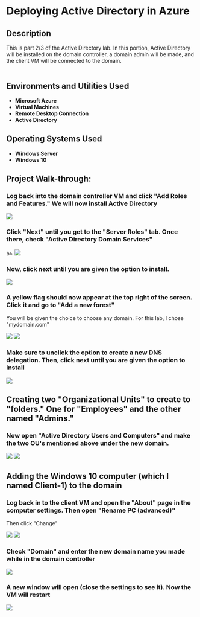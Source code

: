<h1>Deploying Active Directory in Azure</h1>

<h2>Description</h2>
This is part 2/3 of the Active Directory lab. In this portion, Active Directory will be installed on the domain controller, a domain admin will be made, and the client VM will be connected to the domain.  <br/>
<br />


<h2>Environments and Utilities Used</h2>

- <b>Microsoft Azure</b>
- <b>Virtual Machines</b>
- <b>Remote Desktop Connection</b>
- <b>Active Directory</b>

<h2>Operating Systems Used </h2>

- <b>Windows Server </b>
- <b>Windows 10</b>

<h2>Project Walk-through:</h2>

<h3>Log back into the domain controller VM and click "Add Roles and Features." We will now install Active Directory</h3>
<img src="Capture2.JPG">

<h3>Click "Next" until you get to the "Server Roles" tab. Once there, check <b></b>"Active Directory Domain Services"</h3>b></h3>
<img src="Capture3.JPG">

<h3>Now, click next until you are given the option to install. </h3>
<img src="Capture4.JPG">

<h3>A yellow flag should now appear at the top right of the screen. Click it and go to "Add a new forest"</h3>
<p>You will be given the choice to choose any domain. For this lab, I chose "mydomain.com"</p>
<img src="Capture5.JPG">
<img src="Capture6.JPG">

<h3>Make sure to unclick the option to create a new DNS delegation. Then, click next until you are given the option to install</h3>
<img src="Capture7.JPG">

<h2>Creating two "Organizational Units" to create to "folders." One for "Employees" and the other named "Admins."</h2>

<h3>Now open "Active Directory Users and Computers" and make the two OU's mentioned above <b>under the new domain</b>.</h3>
<img src="Capture8.JPG">
<img src="Capture9.JPG">

<h2>Adding the Windows 10 computer (which I named Client-1) to the domain</h2>

<h3>Log back in to the client VM and open the "About" page in the computer settings. Then open <b>"Rename PC (advanced)"</b> </h3>
<p>Then click "Change"</p>
<img src="Annotation 2025-01-16 061043.png">
<img src="Annotation 2025-01-16 072940.png">

<h3>Check "Domain" and enter the new domain name you made while in the domain controller</h3>
<img src="Annotation 2025-01-16 073006.png">

<h3>A new window will open (close the settings to see it). Now the VM will restart </h3>
<img src="Annotation 2025-01-16 073046.png">

